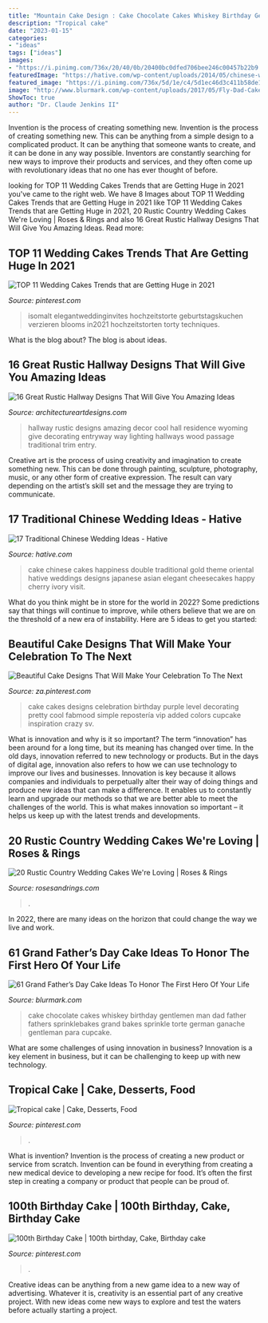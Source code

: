 ```yaml
---
title: "Mountain Cake Design : Cake Chocolate Cakes Whiskey Birthday Gentlemen Man Dad Father Fathers Sprinklebakes Grand Bakes Sprinkle Torte German Ganache Gentleman Para Cupcake"
description: "Tropical cake"
date: "2023-01-15"
categories:
- "ideas"
tags: ["ideas"]
images:
- "https://i.pinimg.com/736x/20/40/0b/20400bc0dfed706bee246c00457b22b9.jpg"
featuredImage: "https://hative.com/wp-content/uploads/2014/05/chinese-wedding/11-red-double-happiness-wedding-cake.jpg"
featured_image: "https://i.pinimg.com/736x/5d/1e/c4/5d1ec46d3c411b58de1fe163434f5ee2--tropical-cake-decorating.jpg"
image: "http://www.blurmark.com/wp-content/uploads/2017/05/Fly-Dad-Cake.jpg"
ShowToc: true
author: "Dr. Claude Jenkins II"
---
```



Invention is the process of creating something new.
Invention is the process of creating something new. This can be anything from a simple design to a complicated product. It can be anything that someone wants to create, and it can be done in any way possible. Inventors are constantly searching for new ways to improve their products and services, and they often come up with revolutionary ideas that no one has ever thought of before.

	

		
looking for TOP 11 Wedding Cakes Trends that are Getting Huge in 2021 you've came to the right web. We have 8 Images about TOP 11 Wedding Cakes Trends that are Getting Huge in 2021 like TOP 11 Wedding Cakes Trends that are Getting Huge in 2021, 20 Rustic Country Wedding Cakes We&#039;re Loving | Roses &amp; Rings and also 16 Great Rustic Hallway Designs That Will Give You Amazing Ideas. Read more:
		
    
## TOP 11 Wedding Cakes Trends That Are Getting Huge In 2021

<img loading=lazy src="https://i.pinimg.com/736x/20/40/0b/20400bc0dfed706bee246c00457b22b9.jpg" onerror="this.onerror=null;this.src='https://tse1.mm.bing.net/th?id=OIP.BNVvXYl3JF7nP0fbR_rXlQHaOX&amp;pid=15.1';" alt="TOP 11 Wedding Cakes Trends that are Getting Huge in 2021">

_Source: pinterest.com_

>isomalt elegantweddinginvites hochzeitstorte geburtstagskuchen verzieren blooms in2021 hochzeitstorten torty techniques. 

	

What is the blog about?
The blog is about ideas.

    
## 16 Great Rustic Hallway Designs That Will Give You Amazing Ideas

<img loading=lazy src="https://www.architectureartdesigns.com/wp-content/uploads/2015/05/16-Great-Rustic-Hallway-Designs-That-Will-Give-You-Amazing-Ideas-12-630x945.jpg" onerror="this.onerror=null;this.src='https://tse1.mm.bing.net/th?id=OIP.akzpj3-md8_oFOzwcdWO0QHaLH&amp;pid=15.1';" alt="16 Great Rustic Hallway Designs That Will Give You Amazing Ideas">

_Source: architectureartdesigns.com_

>hallway rustic designs amazing decor cool hall residence wyoming give decorating entryway way lighting hallways wood passage traditional trim entry. 

	

Creative art is the process of using creativity and imagination to create something new. This can be done through painting, sculpture, photography, music, or any other form of creative expression. The result can vary depending on the artist’s skill set and the message they are trying to communicate.

    
## 17 Traditional Chinese Wedding Ideas - Hative

<img loading=lazy src="https://hative.com/wp-content/uploads/2014/05/chinese-wedding/11-red-double-happiness-wedding-cake.jpg" onerror="this.onerror=null;this.src='https://tse4.mm.bing.net/th?id=OIP.tCc_HG0N60esVRiEXwUJjwHaLE&amp;pid=15.1';" alt="17 Traditional Chinese Wedding Ideas - Hative">

_Source: hative.com_

>cake chinese cakes happiness double traditional gold theme oriental hative weddings designs japanese asian elegant cheesecakes happy cherry ivory visit. 

	

What do you think might be in store for the world in 2022? Some predictions say that things will continue to improve, while others believe that we are on the threshold of a new era of instability. Here are 5 ideas to get you started: 

    
## Beautiful Cake Designs That Will Make Your Celebration To The Next

<img loading=lazy src="https://i.pinimg.com/736x/83/2d/b8/832db82d14cf3e5e133162ac8f45d6fb.jpg" onerror="this.onerror=null;this.src='https://tse1.mm.bing.net/th?id=OIP.3q0Kt0Hjer1eWP83xDL26wHaN4&amp;pid=15.1';" alt="Beautiful Cake Designs That Will Make Your Celebration To The Next">

_Source: za.pinterest.com_

>cake cakes designs celebration birthday purple level decorating pretty cool fabmood simple repostería vip added colors cupcake inspiration crazy sv. 

	

What is innovation and why is it so important?
The term “innovation” has been around for a long time, but its meaning has changed over time. In the old days, innovation referred to new technology or products. But in the days of digital age, innovation also refers to how we can use technology to improve our lives and businesses.
Innovation is key because it allows companies and individuals to perpetually alter their way of doing things and produce new ideas that can make a difference. It enables us to constantly learn and upgrade our methods so that we are better able to meet the challenges of the world. This is what makes innovation so important – it helps us keep up with the latest trends and developments.

    
## 20 Rustic Country Wedding Cakes We&#039;re Loving | Roses &amp; Rings

<img loading=lazy src="http://www.rosesandrings.com/wp-content/uploads/2019/11/Country-rustic-wedding-cake-ideas-9.jpg" onerror="this.onerror=null;this.src='https://tse1.mm.bing.net/th?id=OIP.KJkW0qs2PuaKMLFB7n7U-AHaLZ&amp;pid=15.1';" alt="20 Rustic Country Wedding Cakes We&#039;re Loving | Roses &amp; Rings">

_Source: rosesandrings.com_

>. 

	

In 2022, there are many ideas on the horizon that could change the way we live and work.

    
## 61 Grand Father’s Day Cake Ideas To Honor The First Hero Of Your Life

<img loading=lazy src="http://www.blurmark.com/wp-content/uploads/2017/05/Fly-Dad-Cake.jpg" onerror="this.onerror=null;this.src='https://tse2.mm.bing.net/th?id=OIP.HOpBUg5FMI5xdsufMFGADwHaLH&amp;pid=15.1';" alt="61 Grand Father’s Day Cake Ideas To Honor The First Hero Of Your Life">

_Source: blurmark.com_

>cake chocolate cakes whiskey birthday gentlemen man dad father fathers sprinklebakes grand bakes sprinkle torte german ganache gentleman para cupcake. 

	

What are some challenges of using innovation in business?
Innovation is a key element in business, but it can be challenging to keep up with new technology.

    
## Tropical Cake | Cake, Desserts, Food

<img loading=lazy src="https://i.pinimg.com/736x/5d/1e/c4/5d1ec46d3c411b58de1fe163434f5ee2--tropical-cake-decorating.jpg" onerror="this.onerror=null;this.src='https://tse4.mm.bing.net/th?id=OIP.eP4H9cFQKmGORhmAgCX3rwHaJ3&amp;pid=15.1';" alt="Tropical cake | Cake, Desserts, Food">

_Source: pinterest.com_

>. 

	

What is invention?
Invention is the process of creating a new product or service from scratch. Invention can be found in everything from creating a new medical device to developing a new recipe for food. It’s often the first step in creating a company or product that people can be proud of.

    
## 100th Birthday Cake | 100th Birthday, Cake, Birthday Cake

<img loading=lazy src="https://i.pinimg.com/736x/04/a8/00/04a8000ceb01f8cd9155a5ace2f4032e.jpg" onerror="this.onerror=null;this.src='https://tse2.mm.bing.net/th?id=OIP.tiqRXG8TpB52EF63Uvii3gHaJ3&amp;pid=15.1';" alt="100th Birthday Cake | 100th birthday, Cake, Birthday cake">

_Source: pinterest.com_

>. 

	

Creative ideas can be anything from a new game idea to a new way of advertising. Whatever it is, creativity is an essential part of any creative project. With new ideas come new ways to explore and test the waters before actually starting a project.

